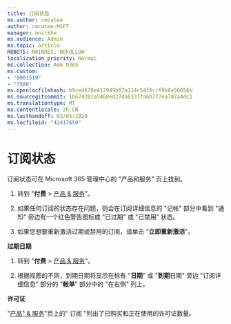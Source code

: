 ```yaml
---
title: 订阅状态
ms.author: cmcatee
author: cmcatee-MSFT
manager: mnirkhe
ms.audience: Admin
ms.topic: article
ROBOTS: NOINDEX, NOFOLLOW
localization_priority: Normal
ms.collection: Adm_O365
ms.custom:
- "9001519"
- "3586"
ms.openlocfilehash: b9ced670e412949b67a114c54f6ccf9b8e56656b
ms.sourcegitcommit: 1b674201a5460ed27da6331fa6b777ea787a4dc1
ms.translationtype: MT
ms.contentlocale: zh-CN
ms.lasthandoff: 03/05/2020
ms.locfileid: "42417650"
---
```

# <a name="subscription-status"></a>订阅状态

订阅状态可在 Microsoft 365 管理中心的 "产品和服务" 页上找到。

1. 转到 "**付费** > [产品 & 服务](https://go.microsoft.com/fwlink/p/?linkid=842054)"。

2. 如果任何订阅的状态存在问题，则会在订阅详细信息的 "记帐" 部分中看到 "通知" 旁边有一个红色警告图标或 "已过期" 或 "已禁用" 状态。

3. 如果您想要重新激活过期或禁用的订阅，请单击 "**立即重新激活**"。

**过期日期**

1. 转到 "**付费** > [产品 & 服务](https://go.microsoft.com/fwlink/p/?linkid=842054)"。

2. 根据视图的不同，到期日期将显示在标有 "**日期**" 或 "**到期**日期" 旁边 "订阅详细信息" 部分的 "**帐单**" 部分中的 "在右侧" 列上。

**许可证**

"[产品" & 服务](https://go.microsoft.com/fwlink/p/?linkid=842054)"页上的" 订阅 "列出了已购买和正在使用的许可证数量。


